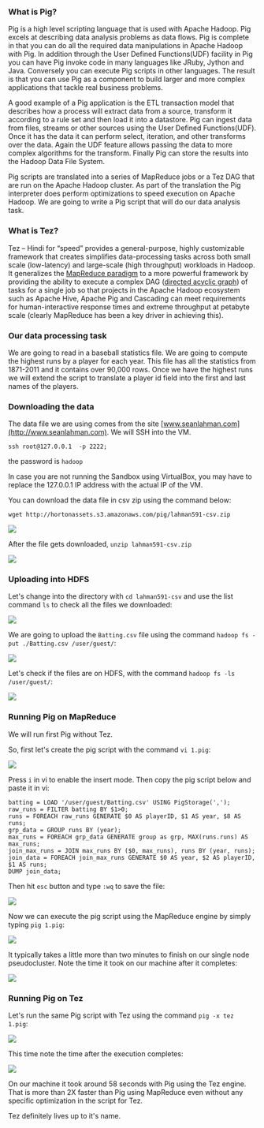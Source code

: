 ### What is Pig?

Pig is a high level scripting language that is used with Apache Hadoop. Pig excels at describing data analysis problems as data flows. Pig is complete in that you can do all the required data manipulations in Apache Hadoop with Pig. In addition through the User Defined Functions(UDF) facility in Pig you can have Pig invoke code in many languages like JRuby, Jython and Java. Conversely you can execute Pig scripts in other languages. The result is that you can use Pig as a component to build larger and more complex applications that tackle real business problems.

A good example of a Pig application is the ETL transaction model that describes how a process will extract data from a source, transform it according to a rule set and then load it into a datastore. Pig can ingest data from files, streams or other sources using the User Defined Functions(UDF). Once it has the data it can perform select, iteration, and other transforms over the data. Again the UDF feature allows passing the data to more complex algorithms for the transform. Finally Pig can store the results into the Hadoop Data File System.

Pig scripts are translated into a series of MapReduce jobs or a Tez DAG that are run on the Apache Hadoop cluster. As part of the translation the Pig interpreter does perform optimizations to speed execution on Apache Hadoop. We are going to write a Pig script that will do our data analysis task.

### What is Tez?

Tez – Hindi for “speed” provides a general-purpose, highly customizable framework that creates simplifies data-processing tasks across both small scale (low-latency) and large-scale (high throughput) workloads in Hadoop. It generalizes the [MapReduce paradigm](http://en.wikipedia.org/wiki/MapReduce) to a more powerful framework by providing the ability to execute a complex DAG ([directed acyclic graph](http://en.wikipedia.org/wiki/Directed_acyclic_graph)) of tasks for a single job so that projects in the Apache Hadoop ecosystem such as Apache Hive, Apache Pig and Cascading can meet requirements for human-interactive response times and extreme throughput at petabyte scale (clearly MapReduce has been a key driver in achieving this).

### Our data processing task

We are going to read in a baseball statistics file. We are going to compute the highest runs by a player for each year. This file has all the statistics from 1871-2011 and it contains over 90,000 rows. Once we have the highest runs we will extend the script to translate a player id field into the first and last names of the players.

### Downloading the data

The data file we are using comes from the site [www.seanlahman.com](http://www.seanlahman.com). We will SSH into the VM.

`ssh root@127.0.0.1  -p 2222;`

the password is `hadoop`

In case you are not running the Sandbox using VirtualBox, you may have to replace the 127.0.0.1 IP address with the actual IP of the VM.

You can download the data file in csv zip using the command below:

`wget http://hortonassets.s3.amazonaws.com/pig/lahman591-csv.zip`

![](../../../assets/faster-pig-with-tez/1.png)

After the file gets downloaded, `unzip lahman591-csv.zip`

![](../../../assets/faster-pig-with-tez/2.png)

### Uploading into HDFS

Let's change into the directory with `cd lahman591-csv` and use the list command `ls` to check all the files we downloaded:

![](../../../assets/faster-pig-with-tez/3.png)

We are going to upload the `Batting.csv` file using the command `hadoop fs -put ./Batting.csv /user/guest/`:

![](../../../assets/faster-pig-with-tez/4.png)

Let's check if the files are on HDFS, with the command `hadoop fs -ls /user/guest/`:

![](../../../assets/faster-pig-with-tez/5.png)

### Running Pig on MapReduce

We will run first Pig without Tez.

So, first let's create the pig script with the command `vi 1.pig`:

![](../../../assets/faster-pig-with-tez/6.png)

Press `i` in vi to enable the insert mode. Then copy the pig script below and paste it in vi:

    batting = LOAD '/user/guest/Batting.csv' USING PigStorage(',');
    raw_runs = FILTER batting BY $1>0;
    runs = FOREACH raw_runs GENERATE $0 AS playerID, $1 AS year, $8 AS runs;
    grp_data = GROUP runs BY (year);
    max_runs = FOREACH grp_data GENERATE group as grp, MAX(runs.runs) AS max_runs;
    join_max_runs = JOIN max_runs BY ($0, max_runs), runs BY (year, runs);
    join_data = FOREACH join_max_runs GENERATE $0 AS year, $2 AS playerID, $1 AS runs;
    DUMP join_data;

Then hit `esc` button and type `:wq` to save the file:

![](../../../assets/faster-pig-with-tez/7.png)

Now we can execute the pig script using the MapReduce engine by simply typing `pig 1.pig`:

![](../../../assets/faster-pig-with-tez/8.png)

It typically takes a little more than two minutes to finish on our single node pseudocluster. Note the time it took on our machine after it completes:

![](../../../assets/faster-pig-with-tez/9.png)

### Running Pig on Tez

Let's run the same Pig script with Tez using the command `pig -x tez 1.pig`:

![](../../../assets/faster-pig-with-tez/10.png)

This time note the time after the execution completes:

![](../../../assets/faster-pig-with-tez/11.png)

On our machine it took around 58 seconds with Pig using the Tez engine. That is more than 2X faster than Pig using MapReduce even without any specific optimization in the script for Tez.

Tez definitely lives up to it's name.
